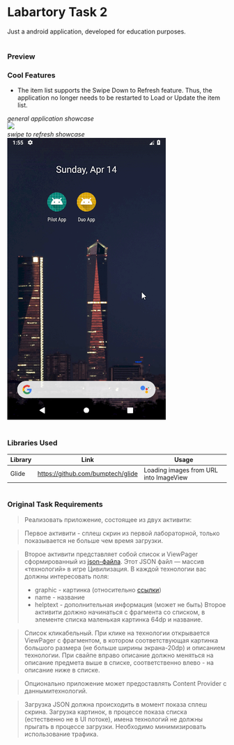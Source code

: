 # Labartory Task 2

Just a android application, developed for education purposes.

#
### Preview

### Cool Features
- The item list supports the Swipe Down to Refresh feature. Thus, the application no longer needs to be restarted to Load or Update the item list. 


*general application showcase*
<br />
<img src="https://github.com/Deya360/Softawre-Development_Labs/blob/main/Lab2/screencapture1.gif"/>
<br />
*swipe to refresh showcase*
<br />
<img src="https://github.com/Deya360/Softawre-Development_Labs/blob/main/Lab2/screencapture2.gif"/>


#
### Libraries Used

| Library | Link | Usage |
| ------ | ------ | ------ |
| Glide | https://github.com/bumptech/glide | Loading images from URL into ImageView | 

#
### Original Task Requirements

>Реализовать приложение, состоящее из двух активити:

>Первое активити - сплеш скрин из первой лабораторной, только показывается не больше чем время загрузки.

>Второе активити представляет собой список и ViewPager сформированный из [json-файла][link1].
>Этот JSON файл — массив «технологий» в игре Цивилизация. В каждой технологии вас должны интересовать поля:
> - graphic - картинка (относительно [ссылки][link2])
> - name - название
> - helptext - дополнительная информация (может не быть)
>Второе активити должно начинаться с фрагмента со списком, в элементе списка маленькая картинка 64dp и название.

>Список кликабельный. При клике на технологии открывается ViewPager c фрагментом, в котором соответствующая картинка большого размера (не больше ширины экрана-20dp) и описанием технологии. При свайпе вправо описание должно меняться на описание предмета выше в списке, соответственно влево - на описание ниже в списке.

>Опционально приложение может предоставлять Content Provider с даннымитехнологий.

>Загрузка JSON должна происходить в момент показа сплеш скрина. Загрузка картинок, в процессе показа списка (естественно не в UI потоке), имена технологий не должны прыгать в процессе загрузки. Необходимо минимизировать использование трафика.


[//]: #
[link1]: https://raw.githubusercontent.com/wesleywerner/ancient-tech/02decf875616dd9692b31658d92e64a20d99f816/src/data/techs.ruleset.json
[link2]: https://raw.githubusercontent.com/wesleywerner/ancient-tech/02decf875616dd9692b31658d92e64a20d99f816/src/images/tech/advanced_flight.jpg
